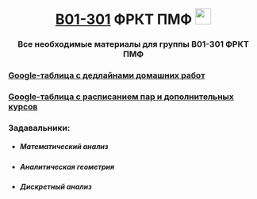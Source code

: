 <h1 align="center"> <a href="https://t.me/+U8C9eHqeNKoxZDli" target="_blank">B01-301</a> ФРКТ ПМФ 
<img src="https://github.com/Volkodav07/B01-301/blob/main/logo.png" height="32"/></h1>
<h3 align="center">Все необходимые материалы для группы B01-301 ФРКТ ПМФ</h3>

<h3> <a href="https://docs.google.com/spreadsheets/d/1lxrZGSIz-qgB3IUCdPP20y19eYOQU5ldsk-IoPtHJTo/edit?usp=sharing)https://docs.google.com/spreadsheets/d/1lxrZGSIz-qgB3IUCdPP20y19eYOQU5ldsk-IoPtHJTo/edit?usp=sharing" target="_blank">Google-таблица с дедлайнами домашних работ </a></h3>

<h3> <a href="https://docs.google.com/spreadsheets/d/1lxrZGSIz-qgB3IUCdPP20y19eYOQU5ldsk-IoPtHJTo/edit?usp=sharing)https://docs.google.com/spreadsheets/d/1lxrZGSIz-qgB3IUCdPP20y19eYOQU5ldsk-IoPtHJTo/edit?usp=sharing" target="_blank"> Google-таблица с расписанием пар и дополнительных курсов </a></h3>

<h3> Задавальники: </h3>
<ul>
  <li><h5> Математический анализ </h5></li>
  <li><h5> Аналитическая геометрия </h5></li>
  <li><h5> Дискретный анализ </h5></li>
</ul>
